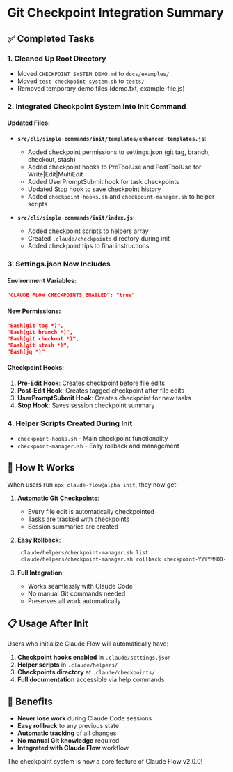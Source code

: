 # Git Checkpoint Integration Summary

## ✅ Completed Tasks

### 1. **Cleaned Up Root Directory**
- Moved `CHECKPOINT_SYSTEM_DEMO.md` to `docs/examples/`
- Moved `test-checkpoint-system.sh` to `tests/`
- Removed temporary demo files (demo.txt, example-file.js)

### 2. **Integrated Checkpoint System into Init Command**

#### Updated Files:
- **`src/cli/simple-commands/init/templates/enhanced-templates.js`**:
  - Added checkpoint permissions to settings.json (git tag, branch, checkout, stash)
  - Added checkpoint hooks to PreToolUse and PostToolUse for Write|Edit|MultiEdit
  - Added UserPromptSubmit hook for task checkpoints
  - Updated Stop hook to save checkpoint history
  - Added `checkpoint-hooks.sh` and `checkpoint-manager.sh` to helper scripts

- **`src/cli/simple-commands/init/index.js`**:
  - Added checkpoint scripts to helpers array
  - Created `.claude/checkpoints` directory during init
  - Added checkpoint tips to final instructions

### 3. **Settings.json Now Includes**

#### Environment Variables:
```json
"CLAUDE_FLOW_CHECKPOINTS_ENABLED": "true"
```

#### New Permissions:
```json
"Bash(git tag *)",
"Bash(git branch *)", 
"Bash(git checkout *)",
"Bash(git stash *)",
"Bash(jq *)"
```

#### Checkpoint Hooks:
1. **Pre-Edit Hook**: Creates checkpoint before file edits
2. **Post-Edit Hook**: Creates tagged checkpoint after file edits
3. **UserPromptSubmit Hook**: Creates checkpoint for new tasks
4. **Stop Hook**: Saves session checkpoint summary

### 4. **Helper Scripts Created During Init**
- `checkpoint-hooks.sh` - Main checkpoint functionality
- `checkpoint-manager.sh` - Easy rollback and management

## 🚀 How It Works

When users run `npx claude-flow@alpha init`, they now get:

1. **Automatic Git Checkpoints**: 
   - Every file edit is automatically checkpointed
   - Tasks are tracked with checkpoints
   - Session summaries are created

2. **Easy Rollback**:
   ```bash
   .claude/helpers/checkpoint-manager.sh list
   .claude/helpers/checkpoint-manager.sh rollback checkpoint-YYYYMMDD-HHMMSS
   ```

3. **Full Integration**: 
   - Works seamlessly with Claude Code
   - No manual Git commands needed
   - Preserves all work automatically

## 📋 Usage After Init

Users who initialize Claude Flow will automatically have:

1. **Checkpoint hooks enabled** in `.claude/settings.json`
2. **Helper scripts** in `.claude/helpers/`
3. **Checkpoints directory** at `.claude/checkpoints/`
4. **Full documentation** accessible via help commands

## 🎯 Benefits

- **Never lose work** during Claude Code sessions
- **Easy rollback** to any previous state
- **Automatic tracking** of all changes
- **No manual Git knowledge** required
- **Integrated with Claude Flow** workflow

The checkpoint system is now a core feature of Claude Flow v2.0.0!